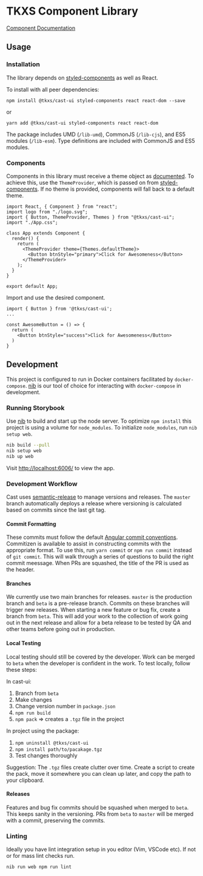 # TKXS Component Library

[Component Documentation](https://technekes.github.io/cast-ui/)

## Usage

### Installation

The library depends on [styled-components](https://www.styled-components.com/)
as well as React.

To install with all peer dependencies:

```
npm install @tkxs/cast-ui styled-components react react-dom --save
```

or

```
yarn add @tkxs/cast-ui styled-components react react-dom
```

The package includes UMD (`/lib-umd`), CommonJS (`/lib-cjs`), and ES5 modules (`/lib-esm`).
Type definitions are included with CommonJS and ES5 modules.

### Components

Components in this library must receive a theme object as
[documented](https://technekes.github.io/cast-ui/). To achieve this,
use the `ThemeProvider`, which is passed on from
[styled-components](https://www.styled-components.com/docs/advanced#theming).
If no theme is provided, components will fall back to a default theme.

```
import React, { Component } from "react";
import logo from "./logo.svg";
import { Button, ThemeProvider, Themes } from "@tkxs/cast-ui";
import "./App.css";

class App extends Component {
  render() {
    return (
      <ThemeProvider theme={Themes.defaultTheme}>
        <Button btnStyle="primary">Click for Awesomeness</Button>
      </ThemeProvider>
    );
  }
}

export default App;

```

Import and use the desired component.

```
import { Button } from '@tkxs/cast-ui';
...

const AwesomeButton = () => {
  return (
    <Button btnStyle="success">Click for Awesomeness</Button>
  )
}
```

## Development

This project is configured to run in Docker containers facilitated by
`docker-compose`. [nib](https://github.com/technekes/nib) is our tool of
choice for interacting with `docker-compose` in development.

### Running Storybook

Use [nib](https://github.com/technekes/nib) to build and start up the node
server. To optimize `npm install` this project is using a volume for
`node_modules`. To initialize `node_modules`, run `nib setup web`.

```sh
nib build --pull
nib setup web
nib up web
```

Visit [http://localhost:6006/](http://localhost:6006/) to view the app.

### Development Workflow

Cast uses [semantic-release](https://github.com/semantic-release/semantic-release)
to manage versions and releases. The `master` branch automatically deploys a release
where versioning is calculated based on commits since the last git tag.

#### Commit Formatting

These commits must follow the default
[Angular commit conventions](https://github.com/angular/angular.js/blob/master/DEVELOPERS.md#-git-commit-guidelines).
Commitizen is available to assist in constructing commits with the appropriate format.
To use this, run `yarn commit` or `npm run commit` instead of `git commit`. This will
walk through a series of questions to build the right commit meessage. When PRs are
squashed, the title of the PR is used as the header.

#### Branches

We currently use two main branches for releases. `master` is the production branch and
`beta` is a pre-release branch. Commits on these branches will trigger new releases.
When starting a new feature or bug fix, create a branch from `beta`. This will add your
work to the collection of work going out in the next release and allow for a beta release
to be tested by QA and other teams before going out in production.

#### Local Testing

Local testing should still be covered by the developer. Work can be merged to `beta`
when the developer is confident in the work. To test locally, follow these steps:

In cast-ui:

1. Branch from `beta`
2. Make changes
3. Change version number in `package.json`
4. `npm run build`
5. `npm pack` => creates a `.tgz` file in the project

In project using the package:

1. `npm uninstall @tkxs/cast-ui`
2. `npm install path/to/pacakage.tgz`
3. Test changes thoroughly

Suggestion: The `.tgz` files create clutter over time. Create a script to create the pack,
move it somewhere you can clean up later, and copy the path to your clipboard.

#### Releases

Features and bug fix commits should be squashed when merged to `beta`. This keeps sanity in
the versioning. PRs from `beta` to `master` will be merged with a commit, preserving the
commits.

### Linting

Ideally you have lint integration setup in you editor (Vim, VSCode etc).
If not or for mass lint checks run.

```sh
nib run web npm run lint
```
